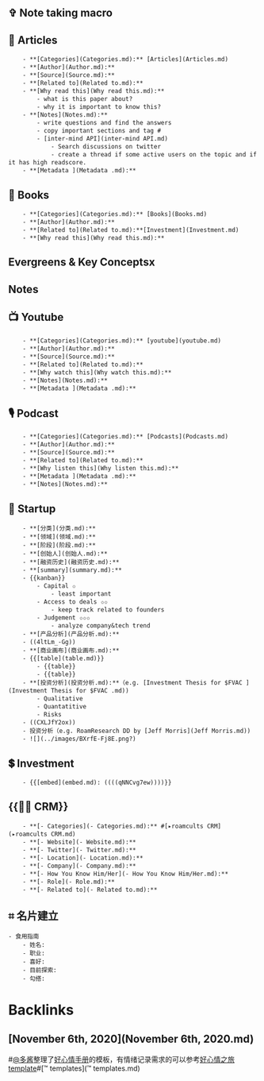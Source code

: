 
## ✞ Note taking macro
    
## 📜 Articles
        - **[Categories](Categories.md):** [Articles](Articles.md)
        - **[Author](Author.md):** 
        - **[Source](Source.md):** 
        - **[Related to](Related to.md):**
        - **[Why read this](Why read this.md):**
            - what is this paper about?
            - why it is important to know this?
        - **[Notes](Notes.md):**
            - write questions and find the answers
            - copy important sections and tag #
            - [inter-mind API](inter-mind API.md)
                - Search discussions on twitter
                - create a thread if some active users on the topic and if it has high readscore.
        - **[Metadata ](Metadata .md):**
    
## 📙 Books
        - **[Categories](Categories.md):** [Books](Books.md)
        - **[Author](Author.md):**
        - **[Related to](Related to.md):**[Investment](Investment.md)
        - **[Why read this](Why read this.md):**
        
## Evergreens & Key Conceptsx
        
## Notes
    
## 📺 Youtube
        - **[Categories](Categories.md):** [youtube](youtube.md)
        - **[Author](Author.md):** 
        - **[Source](Source.md):**
        - **[Related to](Related to.md):**
        - **[Why watch this](Why watch this.md):** 
        - **[Notes](Notes.md):** 
        - **[Metadata ](Metadata .md):**
    
## 🎙 Podcast
        - **[Categories](Categories.md):** [Podcasts](Podcasts.md)
        - **[Author](Author.md):** 
        - **[Source](Source.md):** 
        - **[Related to](Related to.md):**
        - **[Why listen this](Why listen this.md):**
        - **[Metadata ](Metadata .md):**
        - **[Notes](Notes.md):**
    
## 🦄️ Startup
        - **[分类](分类.md):**
        - **[领域](领域.md):**
        - **[阶段](阶段.md):**
        - **[创始人](创始人.md):**
        - **[融资历史](融资历史.md):**
        - **[summary](summary.md):**
        - {{kanban}}
            - Capital ✩
                - least important
            - Access to deals ✩✩
                - keep track related to founders
            - Judgement ✩✩✩
                - analyze company&tech trend
        - **[产品分析](产品分析.md):**
        - ((4ltLm_-Gg))
        - **[商业画布](商业画布.md):**
        - {{[table](table.md)}}
            - {{table}}
            - {{table}}
        - **[投资分析](投资分析.md):**（e.g. [Investment Thesis for $FVAC ](Investment Thesis for $FVAC .md))
            - Qualitative
            - Quantatitive
            - Risks
        - ((CXLJfY2ox))
        - 投资分析（e.g. RoamResearch DD by [Jeff Morris](Jeff Morris.md))
        - ![](../images/BXrfE-Fj8E.png?)
    
## 💲 Investment
        - {{[embed](embed.md): ((((qNNCvg7ew))))}}
    
## {{👯‍♀️ CRM}}
        - **[- Categories](- Categories.md):** #[▸roamcults CRM](▸roamcults CRM.md)
        - **[- Website](- Website.md):**
        - **[- Twitter](- Twitter.md):**
        - **[- Location](- Location.md):**
        - **[- Company](- Company.md):**
        - **[- How You Know Him/Her](- How You Know Him/Her.md):**
        - **[- Role](- Role.md):**
        - **[- Related to](- Related to.md):**

## ⌗ 名片建立
    - 食用指南
        - 姓名: 
        - 职业: 
        - 喜好: 
        - 目前探索:
        - 勾搭:

# Backlinks
## [November 6th, 2020](November 6th, 2020.md)

#[@多酱](@多酱.md)整理了[好心情手册](好心情手册.md)的模板，有情绪记录需求的可以参考[好心情之旅template](好心情之旅template.md)#[™ templates](™ templates.md)


